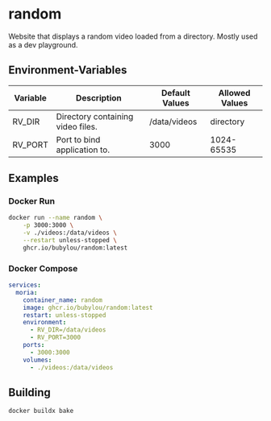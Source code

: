 # random

Website that displays a random video loaded from a directory. Mostly used as a dev playground.

## Environment-Variables

| Variable  | Description                          | Default Values  | Allowed Values |
|-----------|--------------------------------------|-----------------|----------------|
| RV_DIR    | Directory containing video files.    | /data/videos    | directory      |
| RV_PORT   | Port to bind application to.         | 3000            | 1024-65535     |

## Examples

### Docker Run

```bash
docker run --name random \
    -p 3000:3000 \
    -v ./videos:/data/videos \
    --restart unless-stopped \
    ghcr.io/bubylou/random:latest
```

### Docker Compose

```yml
services:
  moria:
    container_name: random
    image: ghcr.io/bubylou/random:latest
    restart: unless-stopped
    environment:
      - RV_DIR=/data/videos
      - RV_PORT=3000
    ports:
      - 3000:3000
    volumes:
      - ./videos:/data/videos
```

## Building

```shell
docker buildx bake
```
